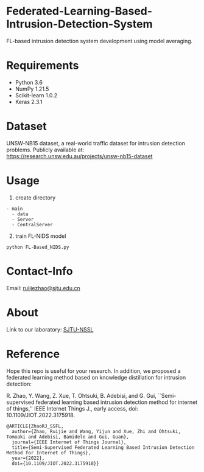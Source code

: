 # Federated-Learning-Based-Intrusion-Detection-System
FL-based intrusion detection system development using model averaging.

# Requirements
- Python 3.6
- NumPy 1.21.5
- Scikit-learn 1.0.2
- Keras 2.3.1

# Dataset
UNSW-NB15 dataset, a real-world traffic dataset for intrusion detection problems.
Publicly available at: https://research.unsw.edu.au/projects/unsw-nb15-dataset

# Usage
1. create directory
```
- main
  - data
  - Server
  - CentralServer
```

2. train FL-NIDS model
```
python FL-Based_NIDS.py
```

# Contact-Info
Email: ruijiezhao@sjtu.edu.cn

# About
Link to our laboratory: [SJTU-NSSL](https://github.com/NSSL-SJTU "SJTU-NSSL")

# Reference
Hope this repo is useful for your research. In addition, we proposed a federated learning method based on knowledge distillation for intrusion detection:

R. Zhao, Y. Wang, Z. Xue, T. Ohtsuki, B. Adebisi, and G. Gui, ``Semi-supervised federated learning based intrusion detection method for internet of things,'' IEEE Internet Things J., early access, doi: 10.1109/JIOT.2022.3175918.

```
@ARTICLE{ZhaoRJ_SSFL,
  author={Zhao, Ruijie and Wang, Yijun and Xue, Zhi and Ohtsuki, Tomoaki and Adebisi, Bamidele and Gui, Guan},
  journal={IEEE Internet of Things Journal}, 
  title={Semi-Supervised Federated Learning Based Intrusion Detection Method for Internet of Things}, 
  year={2022},
  doi={10.1109/JIOT.2022.3175918}}
```
